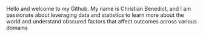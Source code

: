 Hello and welcome to my Github. My name is Christian Benedict, and I am passionate about leveraging data and statistics to learn more about the world and understand obscured factors that affect outcomes across various domains
